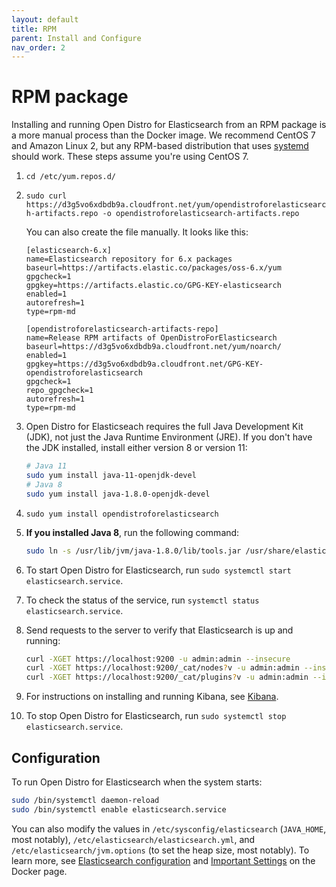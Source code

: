 ```yaml
---
layout: default
title: RPM
parent: Install and Configure
nav_order: 2
---
```


# RPM package

Installing and running Open Distro for Elasticsearch from an RPM package is a more manual process than the Docker image. We recommend CentOS 7 and Amazon Linux 2, but any RPM-based distribution that uses [systemd](https://en.wikipedia.org/wiki/Systemd) should work. These steps assume you're using CentOS 7.

1. `cd /etc/yum.repos.d/`

1. `sudo curl https://d3g5vo6xdbdb9a.cloudfront.net/yum/opendistroforelasticsearch-artifacts.repo -o opendistroforelasticsearch-artifacts.repo`

   You can also create the file manually. It looks like this:

   ```
   [elasticsearch-6.x]
   name=Elasticsearch repository for 6.x packages
   baseurl=https://artifacts.elastic.co/packages/oss-6.x/yum
   gpgcheck=1
   gpgkey=https://artifacts.elastic.co/GPG-KEY-elasticsearch
   enabled=1
   autorefresh=1
   type=rpm-md

   [opendistroforelasticsearch-artifacts-repo]
   name=Release RPM artifacts of OpenDistroForElasticsearch
   baseurl=https://d3g5vo6xdbdb9a.cloudfront.net/yum/noarch/
   enabled=1
   gpgkey=https://d3g5vo6xdbdb9a.cloudfront.net/GPG-KEY-opendistroforelasticsearch
   gpgcheck=1
   repo_gpgcheck=1
   autorefresh=1
   type=rpm-md
   ```

1. Open Distro for Elasticseach requires the full Java Development Kit (JDK), not just the Java Runtime Environment (JRE). If you don't have the JDK installed, install either version 8 or version 11:

   ```bash
   # Java 11
   sudo yum install java-11-openjdk-devel
   # Java 8
   sudo yum install java-1.8.0-openjdk-devel
   ```

1. `sudo yum install opendistroforelasticsearch`

1. **If you installed Java 8**, run the following command:

   ```bash
   sudo ln -s /usr/lib/jvm/java-1.8.0/lib/tools.jar /usr/share/elasticsearch/lib/
   ```

1. To start Open Distro for Elasticsearch, run `sudo systemctl start elasticsearch.service`.

1. To check the status of the service, run `systemctl status elasticsearch.service`.

1. Send requests to the server to verify that Elasticsearch is up and running:

   ```bash
   curl -XGET https://localhost:9200 -u admin:admin --insecure
   curl -XGET https://localhost:9200/_cat/nodes?v -u admin:admin --insecure
   curl -XGET https://localhost:9200/_cat/plugins?v -u admin:admin --insecure
   ```

1. For instructions on installing and running Kibana, see [Kibana](../../kibana).

1. To stop Open Distro for Elasticsearch, run `sudo systemctl stop elasticsearch.service`.


## Configuration

To run Open Distro for Elasticsearch when the system starts:

```bash
sudo /bin/systemctl daemon-reload
sudo /bin/systemctl enable elasticsearch.service
```

You can also modify the values in `/etc/sysconfig/elasticsearch` (`JAVA_HOME`, most notably), `/etc/elasticsearch/elasticsearch.yml`, and `/etc/elasticsearch/jvm.options` (to set the heap size, most notably). To learn more, see [Elasticsearch configuration](../../elasticsearch/configuration/) and [Important Settings](../docker#important-settings) on the Docker page.
